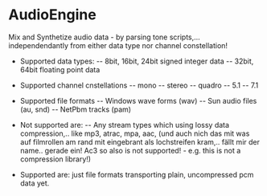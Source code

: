 # AudioEngine
Mix and Synthetize audio data - by parsing tone scripts,... independendantly from either data type nor channel constellation!

- Supported data types: 
-- 8bit, 16bit, 24bit signed integer data
-- 32bit, 64bit floating point data

- Supported channel cnstellations
-- mono
-- stereo
-- quadro
-- 5.1
-- 7.1

- Supported file formats
-- Windows wave forms (wav)
-- Sun audio files (au, snd)
-- NetPbm tracks (pam)

- Not supported are:
-- Any stream types which using lossy data compression,.. like mp3, atrac, mpa, aac, (und auch nich das mit was auf filmrollen am rand mit eingebrant als lochstreifen kram,.. fällt mir der name.. gerade ein! Ac3 so also is not supported! - e.g. this is not a compression library!)
- Supported are: just file formats transporting plain, uncompressed pcm data yet.
